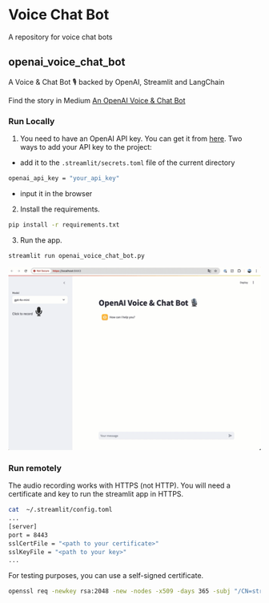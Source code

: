 # Voice Chat Bot
A repository for voice chat bots 

## openai_voice_chat_bot
A Voice & Chat Bot 🎙️ backed by OpenAI, Streamlit and LangChain

Find the story in Medium [An OpenAI Voice & Chat Bot](https://medium.com/@yuxiaojian/an-openai-voice-chat-bot-b4cbe553f3ca)

### Run Locally
1. You need to have an OpenAI API key. You can  get it from [here](https://platform.openai.com/account/api-keys). Two ways to add your API key to the project:
- add it to the `.streamlit/secrets.toml` file of the current directory
```bash
openai_api_key = "your_api_key"
```
- input it in the browser


2. Install the requirements.
```bash
pip install -r requirements.txt
```
3. Run the app.
```bash
streamlit run openai_voice_chat_bot.py
```

<p align="center">
  <img src="assets/media/openai_voice_chat_bot.gif">
</p>

### Run remotely
The audio recording works with HTTPS (not HTTP). You will need a certificate and key to run the streamlit app in HTTPS. 

```bash
cat  ~/.streamlit/config.toml
...
[server]
port = 8443
sslCertFile = "<path to your certificate>"
sslKeyFile = "<path to your key>"
...
```

For testing purposes, you can use a self-signed certificate.
```bash
openssl req -newkey rsa:2048 -new -nodes -x509 -days 365 -subj "/CN=streamlit" -keyout streamlit.key -out streamlit.crt

```

